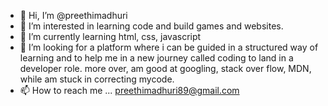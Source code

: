 - 👋 Hi, I’m @preethimadhuri
- 👀 I’m interested in learning code and build games and websites.
- 🌱 I’m currently learning html, css, javascript
- 💞️ I’m looking for a platform where i can be guided in a structured way of learning and to help me in a new journey called coding to land in a developer role. more over, am good at googling, stack over flow, MDN, while am stuck in correcting mycode.
- 📫 How to reach me ...
preethimadhuri89@gmail.com
<!---
preethimadhuri2289/preethimadhuri2289 is a ✨ special ✨ repository because its `README.md` (this file) appears on your GitHub profile.
You can click the Preview link to take a look at your changes.
--->
